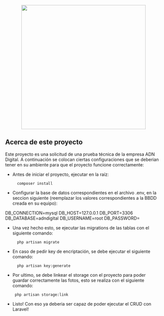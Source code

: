 <p align="center"><a href="#" target="_blank"><img src="https://raw.githubusercontent.com/laravel/art/master/logo-lockup/5%20SVG/2%20CMYK/1%20Full%20Color/laravel-logolockup-cmyk-red.svg" width="400"></a></p>

## Acerca de este proyecto

Este proyecto es una solicitud de una prueba técnica de la empresa ADN Digital. A continuación se colocan ciertas configuraciones que se deberian tener en su ambiente para que el proyecto funcione correctamente:

- Antes de iniciar el proyecto, ejecutar en la raíz:

        composer install

- Configurar la base de datos correspondientes en el archivo .env, en la seccion siguiente (reemplazar los valores correspondientes a la BBDD creada en su equipo):

DB_CONNECTION=mysql
DB_HOST=127.0.0.1
DB_PORT=3306
DB_DATABASE=adndigital
DB_USERNAME=root
DB_PASSWORD=

- Una vez hecho esto, se ejecutar las migrations de las tablas con el siguiente comando:

        php artisan migrate
        
- En caso de pedir key de encriptación, se debe ejecutar el siguiente comando:
        
        php artisan key:generate
        
 - Por ultimo, se debe linkear el storage con el proyecto para poder guardar correctamente las fotos, esto se realiza con el siguiente comando:
        
        php artisan storage:link

- Listo! Con eso ya deberia ser capaz de poder ejecutar el CRUD con Laravel!
